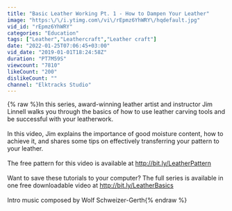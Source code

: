 ```yaml
---
title: "Basic Leather Working Pt. 1 - How to Dampen Your Leather"
image: "https:\/\/i.ytimg.com\/vi\/rEpmz6YhWRY\/hqdefault.jpg"
vid_id: "rEpmz6YhWRY"
categories: "Education"
tags: ["Leather","Leathercraft","Leather craft"]
date: "2022-01-25T07:06:45+03:00"
vid_date: "2019-01-01T18:24:58Z"
duration: "PT7M59S"
viewcount: "7810"
likeCount: "200"
dislikeCount: ""
channel: "Elktracks Studio"
---
```

{% raw %}In this series, award-winning leather artist and instructor Jim Linnell walks you through the basics of how to use leather carving tools and be successful with your leatherwork.<br /><br />In this video, Jim explains the importance of good moisture content, how to achieve it, and shares some tips on effectively transferring your pattern to your leather.<br /><br />The free pattern for this video is available at <a rel="nofollow" target="blank" href="http://bit.ly/LeatherPattern">http://bit.ly/LeatherPattern</a><br /><br />Want to save these tutorials to your computer?  The full series is available in one free downloadable video at <a rel="nofollow" target="blank" href="http://bit.ly/LeatherBasics">http://bit.ly/LeatherBasics</a><br /><br />Intro music composed by Wolf Schweizer-Gerth{% endraw %}
